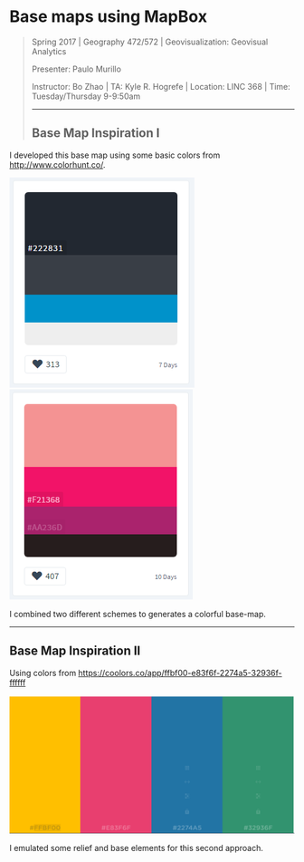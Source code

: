 # Base maps using MapBox

> Spring 2017 | Geography 472/572 | Geovisualization: Geovisual Analytics
>
> Presenter: Paulo Murillo
>
> Instructor: Bo Zhao | TA: Kyle R. Hogrefe | Location: LINC 368 | Time: Tuesday/Thursday 9-9:50am
>
> ------
>
> ## Base Map Inspiration I

I developed this base map using some basic colors from http://www.colorhunt.co/.

![](img/map1.PNG)  ![](img/map1_2.PNG)

I combined two different schemes to generates a colorful base-map.

------



## Base Map Inspiration II

Using colors from https://coolors.co/app/ffbf00-e83f6f-2274a5-32936f-ffffff

![](img\map2_1.PNG)

I emulated some relief and base elements for this second approach.